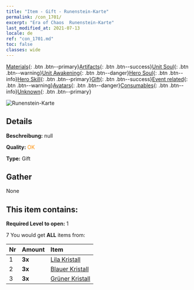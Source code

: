 ```yaml
---
title: "Item - Gift - Runenstein-Karte"
permalink: /con_1701/
excerpt: "Era of Chaos  Runenstein-Karte"
last_modified_at: 2021-07-13
locale: de
ref: "con_1701.md"
toc: false
classes: wide
---
```

 [Materials](/ItemsDE/){: .btn .btn--primary}[Artifacts](/ItemsDE/Artifacts/){: .btn .btn--success}[Unit Soul](/ItemsDE/UnitSoul/){: .btn .btn--warning}[Unit Awakening](/ItemsDE/UnitAwakening/){: .btn .btn--danger}[Hero Soul](/ItemsDE/HeroSoul/){: .btn .btn--info}[Hero Skill](/ItemsDE/HeroSkill/){: .btn .btn--primary}[Gift](/ItemsDE/Gift/){: .btn .btn--success}[Event related](/ItemsDE/Events/){: .btn .btn--warning}[Avatars](/ItemsDE/Avatars/){: .btn .btn--danger}[Consumables](/ItemsDE/Consumables/){: .btn .btn--info}[Unknown](/ItemsDE/Unknown/){: .btn .btn--primary}

 ![Runenstein-Karte](/images/t/i_907317.png)

## Details
 **Beschreibung:** null

 **Quality:** <span style="color: #FF8C00">OK</span>

 **Type:** Gift

## Gather

  None

## This item contains:

 **Required Level to open:** 1

 7 You would get **ALL** items  from:

  | Nr | Amount |     Item    |
  |:---|:-------|:------------|
  | 1 |  **3x** | [Lila Kristall](/ItemsDE/con_720/) |  | 
  | 2 |  **3x** | [Blauer Kristall](/ItemsDE/con_716/) |  | 
  | 3 |  **3x** | [Grüner Kristall](/ItemsDE/con_711/) |  | 

